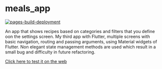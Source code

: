 # meals_app

[![pages-build-deployment](https://github.com/ArAmM7/meals_app/actions/workflows/pages/pages-build-deployment/badge.svg)](https://github.com/ArAmM7/meals_app/actions/workflows/pages/pages-build-deployment)

An app that shows recipes based on categories and filters that you define oon the settings screen.
My third app with Flutter, multiple screens with basic navigation, routing and passing arguments,
using Material widgets of Flutter. Non elegant state management methods are used which result in a
small bug and difficulty in future refactoring.

[Click here to test it on the web](https://aramm7.github.io/meals_app/)